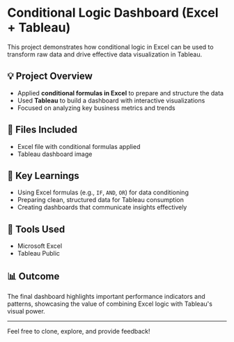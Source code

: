 # Conditional Logic Dashboard (Excel + Tableau)

This project demonstrates how conditional logic in Excel can be used to transform raw data and drive effective data visualization in Tableau.

## 💡 Project Overview

- Applied **conditional formulas in Excel** to prepare and structure the data
- Used **Tableau** to build a dashboard with interactive visualizations
- Focused on analyzing key business metrics and trends

## 📁 Files Included

- Excel file with conditional formulas applied
- Tableau dashboard image

## 🧠 Key Learnings

- Using Excel formulas (e.g., `IF`, `AND`, `OR`) for data conditioning
- Preparing clean, structured data for Tableau consumption
- Creating dashboards that communicate insights effectively

## 🔧 Tools Used

- Microsoft Excel  
- Tableau Public

## 📊 Outcome

The final dashboard highlights important performance indicators and patterns, showcasing the value of combining Excel logic with Tableau's visual power.

---

Feel free to clone, explore, and provide feedback!
